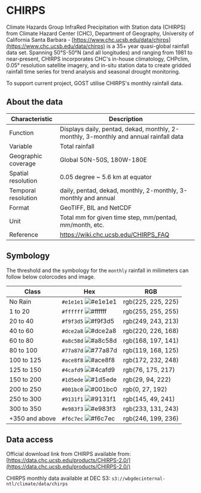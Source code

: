 # CHIRPS

Climate Hazards Group InfraRed Precipitation with Station data (CHIRPS) from Climate Hazard Center (CHC), Department of Geography, University of California Santa Barbara - [https://www.chc.ucsb.edu/data/chirps](https://www.chc.ucsb.edu/data/chirps) is a 35+ year quasi-global rainfall data set. Spanning 50°S-50°N (and all longitudes) and ranging from 1981 to near-present, CHIRPS incorporates CHC's in-house climatology, CHPclim, 0.05° resolution satellite imagery, and in-situ station data to create gridded rainfall time series for trend analysis and seasonal drought monitoring. 

To support current project, GOST utilise CHIRPS's monthly rainfall data.


## About the data

| Characteristic  | Description  |
|---|---|
| Function  | Displays daily, pentad, dekad, monthly, 2-monthly, 3-monthly and annual rainfall data  |
| Variable  | Total rainfall  |
| Geographic coverage  | Global 50N-50S, 180W-180E |
| Spatial resolution  | 0.05 degree ~ 5.6 km at equator  |
| Temporal resolution  | daily, pentad, dekad, monthly, 2-monthly, 3-monthly and annual  |
| Format  | GeoTIFF, BIL and NetCDF  |
| Unit  | Total mm for given time step, mm/pentad, mm/month, etc.  |
| Reference  | https://wiki.chc.ucsb.edu/CHIRPS_FAQ  |

## Symbology

The threshold and the symbology for the `monthly` rainfall in milimeters can follow below colorcodes and image.

| Class  | Hex  | RGB  |
|---|---|---|
| No Rain  | `#e1e1e1` ![#e1e1e1](https://via.placeholder.com/15/e1e1e1/000000?text=+) | rgb(225, 225, 225)  |
| 1 to 20  | `#ffffff` ![#ffffff](https://via.placeholder.com/15/ffffff/000000?text=+)  | rgb(255, 255, 255)  |
| 20 to 40  | `#f9f3d5` ![#f9f3d5](https://via.placeholder.com/15/f9f3d5/000000?text=+)  | rgb(249, 243, 213)  |
| 40 to 60  | `#dce2a8` ![#dce2a8](https://via.placeholder.com/15/dce2a8/000000?text=+)  | rgb(220, 226, 168)  |
| 60 to 80  | `#a8c58d` ![#a8c58d](https://via.placeholder.com/15/a8c58d/000000?text=+)  | rgb(168, 197, 141)  |
| 80 to 100  | `#77a87d` ![#77a87d](https://via.placeholder.com/15/77a87d/000000?text=+)  | rgb(119, 168, 125)  |
| 100 to 125  | `#ace8f8` ![#ace8f8](https://via.placeholder.com/15/ace8f8/000000?text=+)  | rgb(172, 232, 248)  |
| 125 to 150  | `#4cafd9` ![#4cafd9](https://via.placeholder.com/15/4cafd9/000000?text=+)  | rgb(76, 175, 217)  |
| 150 to 200  | `#1d5ede` ![#1d5ede](https://via.placeholder.com/15/1d5ede/000000?text=+)  | rgb(29, 94, 222)  |
| 200 to 250  | `#001bc0` ![#001bc0](https://via.placeholder.com/15/001bc0/000000?text=+)  | rgb(0, 27, 192)  |
| 250 to 300  | `#9131f1` ![#9131f1](https://via.placeholder.com/15/9131f1/000000?text=+)  | rgb(145, 49, 241)  |
| 300 to 350  | `#e983f3` ![#e983f3](https://via.placeholder.com/15/e983f3/000000?text=+)  | rgb(233, 131, 243)  |
| +350 and above  | `#f6c7ec` ![#f6c7ec](https://via.placeholder.com/15/f6c7ec/000000?text=+)  | rgb(246, 199, 236)  |

## Data access

Official download link from CHIRPS available from: [https://data.chc.ucsb.edu/products/CHIRPS-2.0/](https://data.chc.ucsb.edu/products/CHIRPS-2.0/)

CHIRPS monthly data available at DEC S3: `s3://wbgdecinternal-ntl/climate/data/chirps`
